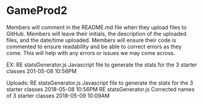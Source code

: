 # GameProd2

Members will comment in the README.md file when they upload files to GitHub.
Members will leave their initials, the description of the uploaded files, and the date/time uploaded.
Members will ensure their code is commented to ensure readability and be able to correct errors as they come.
This will help with any errors or issues we may come across.

EX:
RE  statsGenerator.js   Javascript file to generate the stats for the 3 starter classes   201-05-08 10:56PM



Uploads:
RE  statsGenerator.js   Javascript file to generate the stats for the 3 starter classes   2018-05-08 10:56PM
RE  statsGenerator.js   Corrected names of 3 starter classes                              2018-05-09 10:09AM

